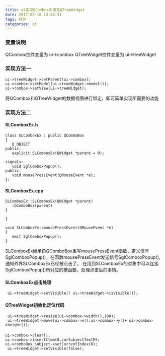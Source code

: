 ```yaml
---
title: qt实现QCombox中填充QTreeWidget
date: 2017-04-18 13:48:31
tags: 控件
categories: qt
---
```

### 变量说明
QCombox控件变量为  ui->combox
QTreeWidget控件变量为 ui->treeWidget
### 实现方法一
```
ui->treeWidget->setParent(ui->combox);
ui->combox->setModel(ui->treeWidget->model());
ui->combox->setView(ui->treeWidget);
```
<!-- more -->
将QCombox和QTreeWidget的数据视图进行绑定，即可简单实现所需要的功能
### 实现方法二
#### SLComboxEx.h
```
class SLComboxEx : public QComboBox
{
   Q_OBJECT
public:
   explicit SLComboxEx(QWidget *parent = 0);

signals:
   void SglComboxPopup();
public:
   void mousePressEvent(QMouseEvent *e);
};
```
#### SLComboxEx.cpp
```
SLComboxEx::SLComboxEx(QWidget *parent)
   :QComboBox(parent)
{

}

void SLComboxEx::mousePressEvent(QMouseEvent *e)
{
   emit SglComboxPopup();
}
```
SLComboxEx继承自QComboBox重写mousePressEvent函数，定义信号SglComboxPopup()，在函数mousePressEvent发送信号SglComboxPopup(),通知外界SLComboxEx已经被点击了。
在用到SLComboxEx的对象中可以连接SglComboxPopup()所对应的槽函数，处理点击后的事情。
#### SLComboxEx点击处理
```
 ui->treeWidget->setVisible(! ui->treeWidget->isVisible());
```
#### QTreeWidget初始化定位代码
```
 ui->treeWidget->resize(ui->combox->width(),100);
 ui->treeWidget->move(ui->combox->x(),ui->combox->y()+ ui->combox->height());
```
#### 
```
ui->combox->clear();
ui->combox->insertItem(0,curSubjectTextM);
ui->comboBox_subject->setCurrentIndex(0);
 ui->treeWidget->setVisible(false);
```
